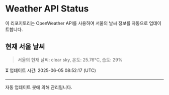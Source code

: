 
# Weather API Status

이 리포지토리는 OpenWeather API를 사용하여 서울의 날씨 정보를 자동으로 업데이트합니다.

## 현재 서울 날씨
> 서울의 현재 날씨: clear sky, 온도: 25.76°C, 습도: 29%

⏳ 업데이트 시간: 2025-06-05 08:52:17 (UTC)

---
자동 업데이트 봇에 의해 관리됩니다.
